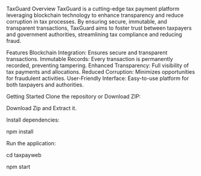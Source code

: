 TaxGuard
Overview
TaxGuard is a cutting-edge tax payment platform leveraging blockchain technology to enhance transparency and reduce corruption in tax processes. By ensuring secure, immutable, and transparent transactions, TaxGuard aims to foster trust between taxpayers and government authorities, streamlining tax compliance and reducing fraud.

Features
Blockchain Integration: Ensures secure and transparent transactions.
Immutable Records: Every transaction is permanently recorded, preventing tampering.
Enhanced Transparency: Full visibility of tax payments and allocations.
Reduced Corruption: Minimizes opportunities for fraudulent activities.
User-Friendly Interface: Easy-to-use platform for both taxpayers and authorities.

Getting Started
Clone the repository or Download ZIP:

Download Zip and Extract it.


Install dependencies:

npm install

Run the application:

cd taxpayweb

npm start
